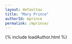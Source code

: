 ```yaml
---
layout: defaultau
title: "Mary Prince"
authorId: mprince
permalink: /mprince/
---
```

{% include loadAuthor.html %}
<script>
    $(document).ready(function(){
        showAuthorBio('{{ page.authorId }}');
   });
</script>